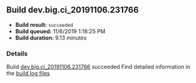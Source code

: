 ## Build dev.big.ci_20191106.231766
- **Build result:** `succeeded`
- **Build queued:** 11/6/2019 1:18:25 PM
- **Build duration:** 9.13 minutes
### Details
Build [dev.big.ci_20191106.231766](https://winappstudio.visualstudio.com/web/build.aspx?pcguid=a4ef43be-68ce-4195-a619-079b4d9834c2&builduri=vstfs%3a%2f%2f%2fBuild%2fBuild%2f31766) succeeded
Find detailed information in the [build log files]()
